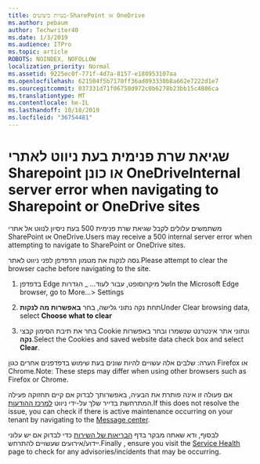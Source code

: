 ```yaml
---
title: בעיות ביצועים-SharePoint או OneDrive
ms.author: pebaum
author: Techwriter40
ms.date: 1/3/2019
ms.audience: ITPro
ms.topic: article
ROBOTS: NOINDEX, NOFOLLOW
localization_priority: Normal
ms.assetid: 9225ec0f-771f-4d7a-8157-e188953107aa
ms.openlocfilehash: 621504f5b7170ff36ad093330b8a662e7222d1e7
ms.sourcegitcommit: 037331d71f06750d972c0b6278b23bb15c4806ca
ms.translationtype: MT
ms.contentlocale: he-IL
ms.lasthandoff: 10/18/2019
ms.locfileid: "36754481"
---
```

# <a name="internal-server-error-when-navigating-to-sharepoint-or-onedrive-sites"></a><span data-ttu-id="a85a5-102">שגיאת שרת פנימית בעת ניווט לאתרי Sharepoint או כונן OneDrive</span><span class="sxs-lookup"><span data-stu-id="a85a5-102">Internal server error when navigating to Sharepoint or OneDrive sites</span></span>

<span data-ttu-id="a85a5-103">משתמשים עלולים לקבל שגיאת שרת פנימית 500 בעת ניסיון לנווט אל אתרי SharePoint או OneDrive.</span><span class="sxs-lookup"><span data-stu-id="a85a5-103">Users may receive a 500 internal server error when attempting to navigate to SharePoint or OneDrive sites.</span></span> 

<span data-ttu-id="a85a5-104">נסה לנקות את מטמון הדפדפן לפני ניווט לאתר.</span><span class="sxs-lookup"><span data-stu-id="a85a5-104">Please attempt to clear the browser cache before navigating to the site.</span></span>


1. <span data-ttu-id="a85a5-105">בדפדפן Edge של מיקרוסופט, עבור לעוד... _ הגדרות</span><span class="sxs-lookup"><span data-stu-id="a85a5-105">In the Microsoft Edge browser, go to More...> Settings</span></span>

2. <span data-ttu-id="a85a5-106">תחת נקה נתוני גלישה, בחר **באפשרות מה לנקות**</span><span class="sxs-lookup"><span data-stu-id="a85a5-106">Under Clear browsing data, select **Choose what to clear**</span></span>

3. <span data-ttu-id="a85a5-107">בחר את תיבת הסימון קבצי Cookie ונתוני אתר אינטרנט שנשמרו ובחר באפשרות **נקה**.</span><span class="sxs-lookup"><span data-stu-id="a85a5-107">Select the Cookies and saved website data check box and select **Clear**.</span></span>

<span data-ttu-id="a85a5-108">הערה: שלבים אלה עשויים להיות שונים בעת שימוש בדפדפנים אחרים כגון Firefox או Chrome.</span><span class="sxs-lookup"><span data-stu-id="a85a5-108">Note: These steps may differ when using other browsers such as Firefox or Chrome.</span></span>

<span data-ttu-id="a85a5-109">אם פעולה זו אינה פותרת את הבעיה, באפשרותך לבדוק אם קיים תחזוקה פעילה המתרחשת בדייר שלך על-ידי ניווט [למרכז ההודעות](https://portal.office.com/adminportal/home#/MessageCenter).</span><span class="sxs-lookup"><span data-stu-id="a85a5-109">If this does not resolve the issue, you can check if there is active maintenance occurring on your tenant by navigating to the [Message center](https://portal.office.com/adminportal/home#/MessageCenter).</span></span>

<span data-ttu-id="a85a5-110">לבסוף, ודא שאתה מבקר בדף [הבריאות של השירות](https://portal.office.com/adminportal/home#/servicehealth) כדי לבדוק אם יש עלוני יידוע/אירועים שעשויים להתרחש.</span><span class="sxs-lookup"><span data-stu-id="a85a5-110">Finally , ensure you visit the [Service Health](https://portal.office.com/adminportal/home#/servicehealth) page to check for any advisories/incidents that may be occurring.</span></span>


